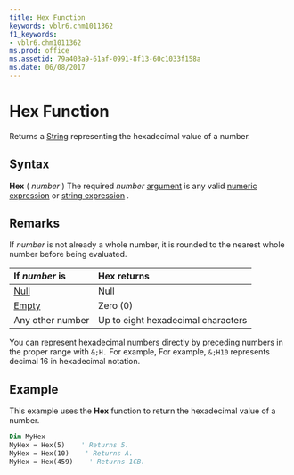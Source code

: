 ```yaml
---
title: Hex Function
keywords: vblr6.chm1011362
f1_keywords:
- vblr6.chm1011362
ms.prod: office
ms.assetid: 79a403a9-61af-0991-8f13-60c1033f158a
ms.date: 06/08/2017
---
```



# Hex Function



Returns a [String](../../Glossary/vbe-glossary.md#string-data-type) representing the hexadecimal value of a number.

## Syntax

**Hex** ( _number_ )
The required  _number_ [argument](../../Glossary/vbe-glossary.md#argument) is any valid [numeric expression](../../Glossary/vbe-glossary.md#numeric-expression) or [string expression](../../Glossary/vbe-glossary.md#string-expression) _._

## Remarks

If  _number_ is not already a whole number, it is rounded to the nearest whole number before being evaluated.


|**If  _number_ is**|**Hex returns**|
|:-----|:-----|
|[Null](../../Glossary/vbe-glossary.md#null)|Null|
|[Empty](../../Glossary/vbe-glossary.md#empty)|Zero (0)|
|Any other number|Up to eight hexadecimal characters|

You can represent hexadecimal numbers directly by preceding numbers in the proper range with  `&;H.` For example, For example, `&;H10` represents decimal 16 in hexadecimal notation.

## Example

This example uses the  **Hex** function to return the hexadecimal value of a number.


```vb
Dim MyHex
MyHex = Hex(5)    ' Returns 5.
MyHex = Hex(10)    ' Returns A.
MyHex = Hex(459)    ' Returns 1CB.
```


